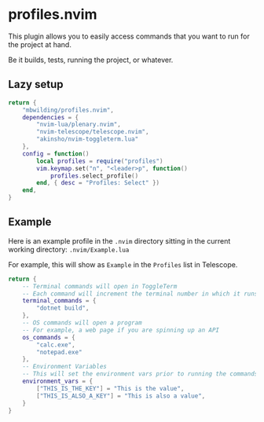 # profiles.nvim

This plugin allows you to easily access commands that you want to run for the project at hand.

Be it builds, tests, running the project, or whatever.

## Lazy setup

```lua
return {
    "mbwilding/profiles.nvim",
    dependencies = {
        "nvim-lua/plenary.nvim",
        "nvim-telescope/telescope.nvim",
        "akinsho/nvim-toggleterm.lua"
    },
    config = function()
        local profiles = require("profiles")
        vim.keymap.set("n", "<leader>p", function()
            profiles.select_profile()
        end, { desc = "Profiles: Select" })
    end,
}
```

## Example

Here is an example profile in the `.nvim` directory sitting in the current working directory: `.nvim/Example.lua`

For example, this will show as `Example` in the `Profiles` list in Telescope.

```lua
return {
    -- Terminal commands will open in ToggleTerm
    -- Each command will increment the terminal number in which it runs in
    terminal_commands = {
        "dotnet build",
    },
    -- OS commands will open a program
    -- For example, a web page if you are spinning up an API
    os_commands = {
        "calc.exe",
        "notepad.exe"
    },
    -- Environment Variables
    -- This will set the environment vars prior to running the commands
    environment_vars = {
        ["THIS_IS_THE_KEY"] = "This is the value",
        ["THIS_IS_ALSO_A_KEY"] = "This is also a value",
    }
}
```
